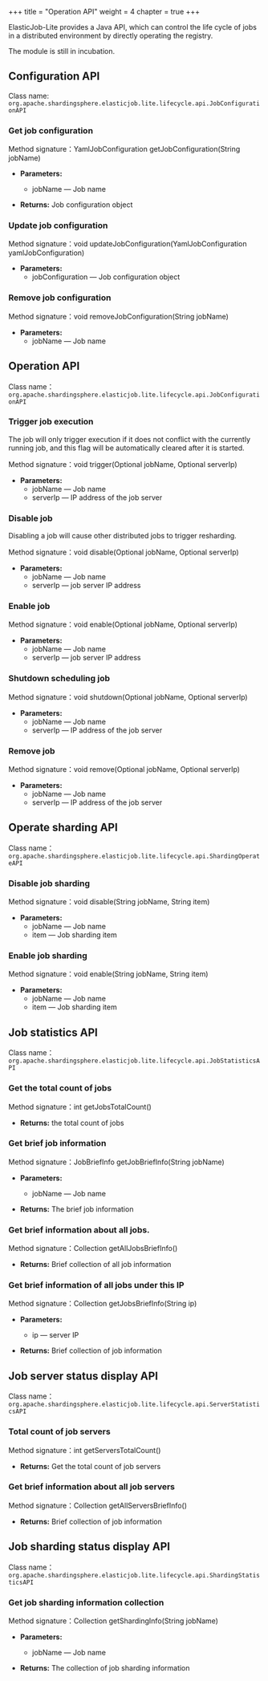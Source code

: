 +++
title = "Operation API"
weight = 4
chapter = true
+++

ElasticJob-Lite provides a Java API, which can control the life cycle of jobs in a distributed environment by directly operating the registry.

The module is still in incubation.

## Configuration API

Class name: `org.apache.shardingsphere.elasticjob.lite.lifecycle.api.JobConfigurationAPI`

### Get job configuration

Method signature：YamlJobConfiguration getJobConfiguration(String jobName)

* **Parameters:** 
  * jobName — Job name

* **Returns:** Job configuration object

### Update job configuration

Method signature：void updateJobConfiguration(YamlJobConfiguration yamlJobConfiguration)

* **Parameters:** 
  * jobConfiguration — Job configuration object

### Remove job configuration 

Method signature：void removeJobConfiguration(String jobName)

* **Parameters:** 
  * jobName — Job name

## Operation API

Class name：`org.apache.shardingsphere.elasticjob.lite.lifecycle.api.JobConfigurationAPI`

### Trigger job execution

The job will only trigger execution if it does not conflict with the currently running job, and this flag will be automatically cleared after it is started.

Method signature：void trigger(Optional<String> jobName, Optional<String> serverIp)

* **Parameters:**
  * jobName — Job name
  * serverIp — IP address of the job server

### Disable job

Disabling a job will cause other distributed jobs to trigger resharding.

Method signature：void disable(Optional<String> jobName, Optional<String> serverIp)

* **Parameters:**
  * jobName — Job name
  * serverIp — job server IP address

### Enable job

Method signature：void enable(Optional<String> jobName, Optional<String> serverIp)

* **Parameters:**
  * jobName — Job name
  * serverIp — job server IP address

### Shutdown scheduling job

Method signature：void shutdown(Optional<String> jobName, Optional<String> serverIp)

* **Parameters:**
  * jobName — Job name
  * serverIp — IP address of the job server

### Remove job

Method signature：void remove(Optional<String> jobName, Optional<String> serverIp)

* **Parameters:**
  * jobName — Job name
  * serverIp — IP address of the job server

## Operate sharding API

Class name：`org.apache.shardingsphere.elasticjob.lite.lifecycle.api.ShardingOperateAPI`

### Disable job sharding

Method signature：void disable(String jobName, String item)

* **Parameters:**
  * jobName — Job name
  * item — Job sharding item

### Enable job sharding

Method signature：void enable(String jobName, String item)

* **Parameters:**
  * jobName — Job name
  * item — Job sharding item

## Job statistics API

Class name：`org.apache.shardingsphere.elasticjob.lite.lifecycle.api.JobStatisticsAPI`

### Get the total count of jobs

Method signature：int getJobsTotalCount()

* **Returns:** the total count of jobs

### Get brief job information

Method signature：JobBriefInfo getJobBriefInfo(String jobName)

* **Parameters:**
  * jobName — Job name
 
* **Returns:** The brief job information

### Get brief information about all jobs.

Method signature：Collection<JobBriefInfo> getAllJobsBriefInfo()

* **Returns:** Brief collection of all job information

### Get brief information of all jobs under this IP

Method signature：Collection<JobBriefInfo> getJobsBriefInfo(String ip)

* **Parameters:**
  * ip — server IP
 
* **Returns:** Brief collection of job information

## Job server status display API

Class name：`org.apache.shardingsphere.elasticjob.lite.lifecycle.api.ServerStatisticsAPI`

### Total count of job servers

Method signature：int getServersTotalCount()

* **Returns:** Get the total count of job servers

### Get brief information about all job servers

Method signature：Collection<ServerBriefInfo> getAllServersBriefInfo()

* **Returns:** Brief collection of job information

## Job sharding status display API

Class name：`org.apache.shardingsphere.elasticjob.lite.lifecycle.api.ShardingStatisticsAPI`

### Get job sharding information collection

Method signature：Collection<ShardingInfo> getShardingInfo(String jobName)

* **Parameters:**
  * jobName — Job name
 
* **Returns:** The collection of job sharding information
